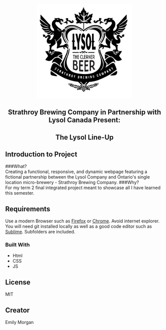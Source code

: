 <div align="center">
  <img src="images/logo_black.svg" alt="logo" width="300">
  <h2>Strathroy Brewing Company in Partnership with Lysol Canada Present:</h2>
  <h2>The Lysol Line-Up<h2>
</div>

## Introduction to Project
###What?<br>
Creating a functional, responsive, and dynamic webpage featuring a fictional partnership between the Lysol Company and Ontario's single location micro-brewery - Strathroy Brewing Company.
###Why?<br>
For my term 2 final integrated project meant to showcase all I have learned this semester.

## Requirements
Use a modern Browser such as [Firefox](https://www.mozilla.org/en-CA/firefox/new/) or [Chrome](https://www.google.ca/chrome/?brand=CHBD&gclsrc=aw.ds&&gclid=CjwKCAjw29vsBRAuEiwA9s-0B6zIdw5_qV4ETvbcN4042nlkfk9YggWT_DI1vM4UH4vWB2I0pdWUdhoCBWoQAvD_BwE). Avoid internet explorer. You will need git installed locally as well as a good code editor such as [Sublime](https://www.sublimetext.com). Subfolders are included.


### Built With
<ul>

   <li>Html</li>

   <li>CSS</li>

   <li>JS</li>

</ul>

## License
MIT

## Creator
Emily Morgan

